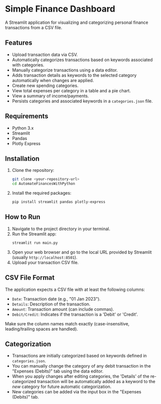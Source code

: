 # Simple Finance Dashboard

A Streamlit application for visualizing and categorizing personal finance transactions from a CSV file.

## Features

*   Upload transaction data via CSV.
*   Automatically categorizes transactions based on keywords associated with categories.
*   Manually categorize transactions using a data editor.
*   Adds transaction details as keywords to the selected category automatically when changes are applied.
*   Create new spending categories.
*   View total expenses per category in a table and a pie chart.
*   View a summary of income/payments.
*   Persists categories and associated keywords in a `categories.json` file.

## Requirements

*   Python 3.x
*   Streamlit
*   Pandas
*   Plotly Express

## Installation

1.  Clone the repository:
    ```bash
    git clone <your-repository-url>
    cd AutomateFinancesWithPython
    ```
2.  Install the required packages:
    ```bash
    pip install streamlit pandas plotly-express
    ```

## How to Run

1.  Navigate to the project directory in your terminal.
2.  Run the Streamlit app:
    ```bash
    streamlit run main.py
    ```
3.  Open your web browser and go to the local URL provided by Streamlit (usually `http://localhost:8501`).
4.  Upload your transaction CSV file.

## CSV File Format

The application expects a CSV file with at least the following columns:

*   `Date`: Transaction date (e.g., "01 Jan 2023").
*   `Details`: Description of the transaction.
*   `Amount`: Transaction amount (can include commas).
*   `Debit/Credit`: Indicates if the transaction is a 'Debit' or 'Credit'.

Make sure the column names match exactly (case-insensitive, leading/trailing spaces are handled).

## Categorization

*   Transactions are initially categorized based on keywords defined in `categories.json`.
*   You can manually change the category of any debit transaction in the "Expenses (Debits)" tab using the data editor.
*   When you apply changes after editing categories, the 'Details' of the re-categorized transaction will be automatically added as a keyword to the *new* category for future automatic categorization.
*   New categories can be added via the input box in the "Expenses (Debits)" tab.